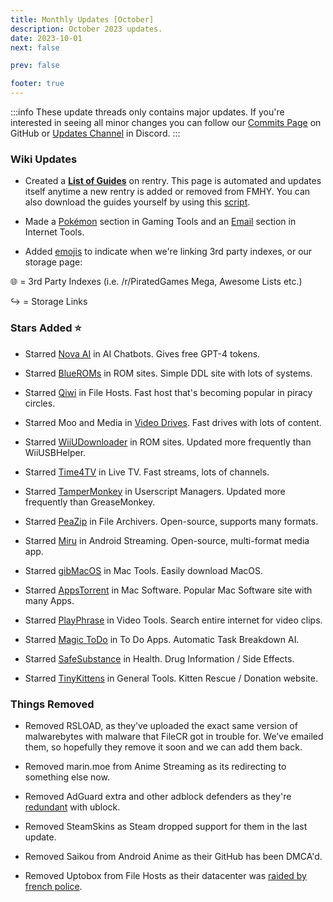 ```yaml
---
title: Monthly Updates [October]
description: October 2023 updates.
date: 2023-10-01
next: false

prev: false

footer: true
---
```


<Post authors="nbats"/>

:::info
These update threads only contains major updates. If you're interested
in seeing all minor changes you can follow our
[Commits Page](https://github.com/fmhy/FMHYedit/commits/main) on GitHub or
[Updates Channel](https://redd.it/17f8msf) in Discord.
:::

### Wiki Updates

- Created a **[List of Guides](https://rentry.co/fmhy-guides)** on rentry. This
  page is automated and updates itself anytime a new rentry is added or removed
  from FMHY. You can also download the guides yourself by using this
  [script](https://gist.github.com/Rust1667/efc055debaf4876e4de39cc0d32f18c1).

- Made a [Pokémon](/gamingpiracyguide/#pok%C3%A9mon-tools) section in Gaming
  Tools and an [Email](/internet-tools#email-tools) section in Internet Tools.

- Added [emojis](https://i.imgur.com/mgYq8nF.png) to indicate when we're linking
  3rd party indexes, or our storage page:

🌐 = 3rd Party Indexes (i.e. /r/PiratedGames Mega, Awesome Lists etc.)

↪️ = Storage Links

### Stars Added ⭐

- Starred [Nova AI](/ai/#ai-chatbots) in AI Chatbots. Gives free GPT-4 tokens.

- Starred [BlueROMs](/gamingpiracyguide/#rom-sites) in ROM sites. Simple DDL
  site with lots of systems.

- Starred [Qiwi](/storage/#file-sharing-tools) in File Hosts. Fast host that's
  becoming popular in piracy circles.

- Starred Moo and Media in
  [Video Drives](/videopiracyguide/#drives--directories). Fast drives with lots
  of content.

- Starred [WiiUDownloader](/gamingpiracyguide/#rom-sites) in ROM sites. Updated
  more frequently than WiiUSBHelper.

- Starred [Time4TV](/videopiracyguide/#live-tv--sports) in Live TV. Fast
  streams, lots of channels.

- Starred [TamperMonkey](/storage/#userscript-managers) in Userscript Managers.
  Updated more frequently than GreaseMonkey.

- Starred [PeaZip](/storage/#compression-programs) in File Archivers.
  Open-source, supports many formats.

- Starred [Miru](/android-iosguide/#android-streaming) in Android Streaming.
  Open-source, multi-format media app.

- Starred [gibMacOS](/linuxguide/#mac-tools--apps) in Mac Tools. Easily download
  MacOS.

- Starred [AppsTorrent](/linuxguide/#mac-software) in Mac Software. Popular Mac
  Software site with many Apps.

- Starred [PlayPhrase](/video-tools) in Video Tools. Search entire internet for
  video clips.

- Starred [Magic ToDo](/storage/#note-taking--to-do-apps) in To Do Apps.
  Automatic Task Breakdown AI.

- Starred [SafeSubstance](/miscguide/#health) in Health. Drug Information / Side
  Effects.

- Starred [TinyKittens](https://tinykittens.com/) in General Tools. Kitten
  Rescue / Donation website.

### Things Removed

- Removed RSLOAD, as they’ve uploaded the exact same version of malwarebytes
  with malware that FileCR got in trouble for. We’ve emailed them, so hopefully
  they remove it soon and we can add them back.

- Removed marin.moe from Anime Streaming as its redirecting to something else
  now.

- Removed AdGuard extra and other adblock defenders as they're
  [redundant](https://ibb.co/xgrtbBZ) with ublock.

- Removed SteamSkins as Steam dropped support for them in the last update.

- Removed Saikou from Android Anime as their GitHub has been DMCA'd.

- Removed Uptobox from File Hosts as their datacenter was
  [raided by french police](https://torrentfreak.com/uptobox-goes-dark-following-police-raids-on-french-datacenters-230920/).

